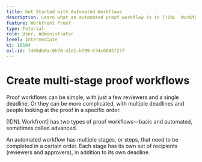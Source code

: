 ```yaml
---
title: Get Started with Automated Workflows
description: Learn what an automated proof workflow is in [!DNL  Workfront] and how it is different from a basic workflow.
feature: Workfront Proof
type: Tutorial
role: User, Administrator
level: Intermediate
kt: 10164
exl-id: f480db0a-0b78-41d1-bf99-634c6845f277
---
```

# Create multi-stage proof workflows

Proof workflows can be simple, with just a few reviewers and a single deadline. Or they can be more complicated, with multiple deadlines and people looking at the proof in a specific order.

[!DNL Workfront] has two types of proof workflows—basic and automated, sometimes called advanced.

An automated workflow has multiple stages, or steps, that need to be completed in a certain order. Each stage has its own set of recipients (reviewers and approvers), in addition to its own deadline.

<!--
Note by Chuck Middleton, 6-28-22:
This tutorial is incomplete. It should have a video included. Video with MPC ID 335130 does an excellent job of explaining automated workflows, but it was in the Workfront Proof > Administration and setup section of the TOC. I moved it, along with related workflow tutorials, into the Workfront Proof > Proof workflows section. I also removed this tutorial from the TOC.
-->
